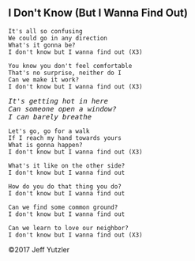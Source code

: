 ## I Don't Know (But I Wanna Find Out)

    It's all so confusing
    We could go in any direction
    What's it gonna be?
    I don't know but I wanna find out (X3)
    
    You know you don't feel comfortable
    That's no surprise, neither do I
    Can we make it work?
    I don't know but I wanna find out (X3)
    
<pre>
<i>It's getting hot in here
Can someone open a window?
I can barely breathe</i>
</pre>

    Let's go, go for a walk
    If I reach my hand towards yours
    What is gonna happen?
    I don't know but I wanna find out (X3)

    What's it like on the other side?
    I don't know but I wanna find out
    
    How do you do that thing you do?
    I don't know but I wanna find out
    
    Can we find some common ground?
    I don't know but I wanna find out
    
    Can we learn to love our neighbor?
    I don't know but I wanna find out (X3)
    

©2017 Jeff Yutzler 
